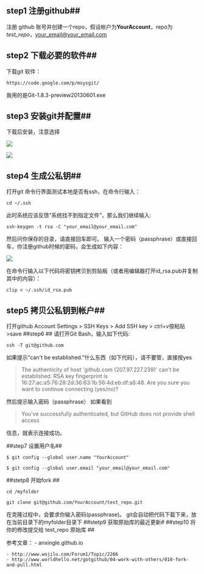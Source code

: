 ## step1 注册github##
注册 github 账号并创建一个repo，假设帐户为**YourAccount**，repo为*test_repo*，your_email@your_email.com
## step2 下载必要的软件##
下载git 软件：

	https://code.google.com/p/msysgit/
我用的是Git-1.8.3-preview20130601.exe
## step3 安装git并配置##
下载后安装，注意选择

![](http://freewind.me/wp-content/uploads/2011/09/image_thumb9.png)

![](http://freewind.me/wp-content/uploads/2011/09/image_thumb11.png)
## step4 生成公私钥##
打开git 命令行界面测试本地是否有ssh，在命令行输入：

`cd ~/.ssh`  

此时系统应该反馈“系统找不到指定文件”，那么我们继续输入:

`ssh-keygen -t rsa -C "your_email@your_email.com"`

然后问你保存的目录，请直接回车即可。 输入一个密码（passphrase）或直接回车，你注册github时候的密码，会生成如下内容：

![](http://static.wojilu.com/upload/image/2011/11/9/9134204169061194_m.jpg)

在命令行输入以下代码将密钥拷贝到剪贴板（或者用编辑器打开id_rsa.pub并复制其中的内容）：
	
`clip < ~/.ssh/id_rsa.pub`
## step5  拷贝公私钥到帐户##

打开github  Account Settings > SSH Keys > Add SSH key >  ctrl+v按粘贴 >save
##step6 ##
请打开Git Bash，输入如下代码:

`ssh -T git@github.com`

如果提示“can't be established.”什么东西（如下代码），请不要管，直接按yes

> The authenticity of host 'github.com (207.97.227.239)' can't be established.
> RSA key fingerprint is 16:27:ac:a5:76:28:2d:36:63:1b:56:4d:eb:df:a6:48.
> Are you sure you want to continue connecting (yes/no)?

然后提示输入密码（passphrase）
如果看到 
> You've successfully authenticated, but GitHub does not provide shell access 

信息，就表示连接成功。

##step7 设置用户名##

`$ git config --global user.name "YourAccount"`

`$ git config --global user.email "your_email@your_email.com"`

##stetp8 开始fork ##

`cd /myfolder`

`git clone git@github.com/YourAccount/test_repo.git`

在克隆过程中，会要求你输入密码(passphrase)。
git会自动把代码下载下来，放在当前目录下的myfolder目录下
##stetp9 获取原始库的最近更新#
##step10 将你的修改提交给 test_repo 原始库 ##


参考文章：
    -  anxingle.github.io

	- http://www.wojilu.com/Forum1/Topic/2266
	- http://www.worldhello.net/gotgithub/04-work-with-others/010-fork-and-pull.html